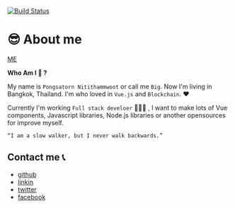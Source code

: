 [![Build Status](https://travis-ci.org/biigpongsatorn/biigpongsatorn.github.io.svg?branch=dev)](https://travis-ci.org/biigpongsatorn/biigpongsatorn.github.io)

#  😎 About me

[ME](https://biigpongsatorn.github.io/)

**Who Am I 🤔 ?**

My name is `Pongsatorn Nitithammwoot` or call me `Big`. Now I'm living in Bangkok, Thailand. I'm who loved in `Vue.js` and `Blockchain`. ❤️

Currently I'm working `Full stack develoer` 👨🏻‍💻 , I want to make lots of Vue components, Javascript libraries, Node.js libraries or another opensources for improve myself.

```
“I am a slow walker, but I never walk backwards.”
```

## Contact me 📞

- [github](https://github.com/biigpongsatorn)
- [linkin](https://www.linkedin.com/in/pongsatorn-nitithammawoot-50b719152/)
- [twitter](https://twitter.com/BiiG_Pongsatorn)
- [facebook](https://www.facebook.com/biig.nttmw)
